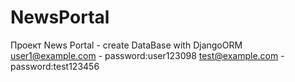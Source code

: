 # NewsPortal
Проект News Portal - create DataBase with DjangoORM
user1@example.com - password:user123098
test@example.com - password:test123456